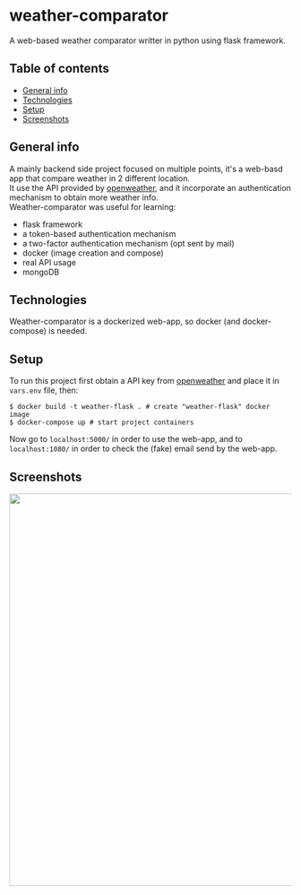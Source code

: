 # weather-comparator
A web-based weather comparator writter in python using flask framework.

## Table of contents
* [General info](#general-info)
* [Technologies](#technologies)
* [Setup](#setup)
* [Screenshots](#screenshots)

## General info
A mainly backend side project focused on multiple points, it's a web-basd app that compare weather in 2 different location.  
It use the API provided by [openweather](https://openweathermap.org/), and it incorporate an authentication mechanism to obtain more weather info.  
Weather-comparator was useful for learning:
* flask framework
* a token-based authentication mechanism
* a two-factor authentication mechanism (opt sent by mail)
* docker (image creation and compose)
* real API usage
* mongoDB

## Technologies
Weather-comparator is a dockerized web-app, so docker (and docker-compose) is needed.
	
## Setup
To run this project first obtain a API key from [openweather](https://openweathermap.org/) and place it in `vars.env` file, then:
```
$ docker build -t weather-flask . # create "weather-flask" docker image
$ docker-compose up # start project containers
```
Now go to `localhost:5000/` in order to use the web-app, and to `localhost:1080/` in order to check the (fake) email send by the web-app.

## Screenshots
<img src="docs/images/screenshot_1.gif" width="700">
